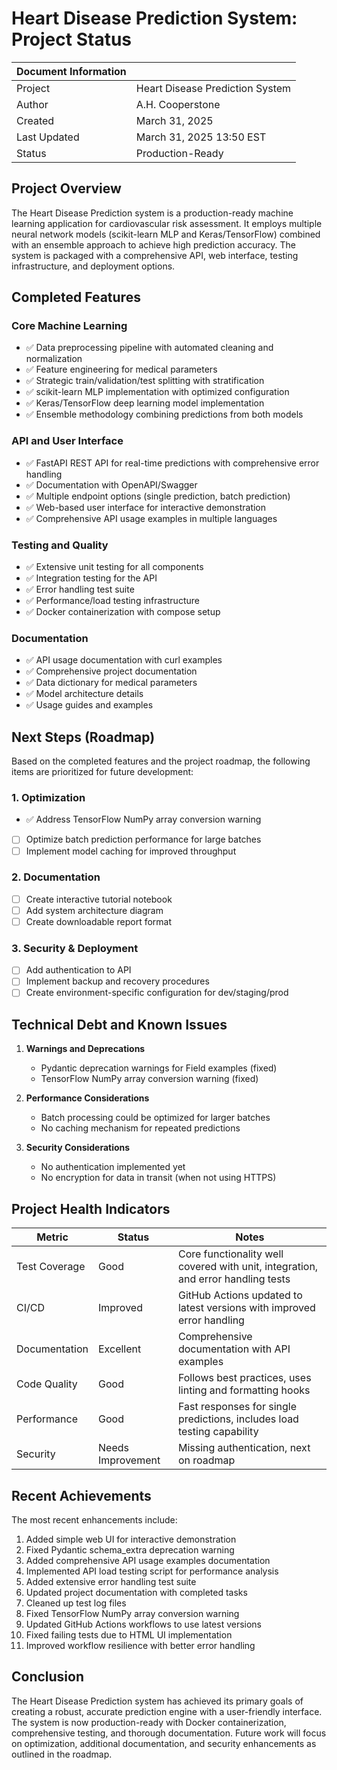 # Heart Disease Prediction System: Project Status

| Document Information |                                       |
|----------------------|---------------------------------------|
| Project              | Heart Disease Prediction System       |
| Author               | A.H. Cooperstone                      |
| Created              | March 31, 2025                        |
| Last Updated         | March 31, 2025 13:50 EST              |
| Status               | Production-Ready                      |

## Project Overview

The Heart Disease Prediction system is a production-ready machine learning application for cardiovascular risk assessment. It employs multiple neural network models (scikit-learn MLP and Keras/TensorFlow) combined with an ensemble approach to achieve high prediction accuracy. The system is packaged with a comprehensive API, web interface, testing infrastructure, and deployment options.

## Completed Features

### Core Machine Learning

- ✅ Data preprocessing pipeline with automated cleaning and normalization
- ✅ Feature engineering for medical parameters
- ✅ Strategic train/validation/test splitting with stratification
- ✅ scikit-learn MLP implementation with optimized configuration
- ✅ Keras/TensorFlow deep learning model implementation
- ✅ Ensemble methodology combining predictions from both models

### API and User Interface

- ✅ FastAPI REST API for real-time predictions with comprehensive error handling
- ✅ Documentation with OpenAPI/Swagger
- ✅ Multiple endpoint options (single prediction, batch prediction)
- ✅ Web-based user interface for interactive demonstration
- ✅ Comprehensive API usage examples in multiple languages

### Testing and Quality

- ✅ Extensive unit testing for all components
- ✅ Integration testing for the API
- ✅ Error handling test suite
- ✅ Performance/load testing infrastructure
- ✅ Docker containerization with compose setup

### Documentation

- ✅ API usage documentation with curl examples
- ✅ Comprehensive project documentation
- ✅ Data dictionary for medical parameters
- ✅ Model architecture details
- ✅ Usage guides and examples

## Next Steps (Roadmap)

Based on the completed features and the project roadmap, the following items are prioritized for future development:

### 1. Optimization

- ✅ Address TensorFlow NumPy array conversion warning
- [ ] Optimize batch prediction performance for large batches
- [ ] Implement model caching for improved throughput

### 2. Documentation

- [ ] Create interactive tutorial notebook
- [ ] Add system architecture diagram
- [ ] Create downloadable report format

### 3. Security & Deployment

- [ ] Add authentication to API
- [ ] Implement backup and recovery procedures
- [ ] Create environment-specific configuration for dev/staging/prod

## Technical Debt and Known Issues

1. **Warnings and Deprecations**
   - Pydantic deprecation warnings for Field examples (fixed)
   - TensorFlow NumPy array conversion warning (fixed)

2. **Performance Considerations**
   - Batch processing could be optimized for larger batches
   - No caching mechanism for repeated predictions

3. **Security Considerations**
   - No authentication implemented yet
   - No encryption for data in transit (when not using HTTPS)

## Project Health Indicators

| Metric | Status | Notes |
|--------|--------|-------|
| Test Coverage | Good | Core functionality well covered with unit, integration, and error handling tests |
| CI/CD | Improved | GitHub Actions updated to latest versions with improved error handling |
| Documentation | Excellent | Comprehensive documentation with API examples |
| Code Quality | Good | Follows best practices, uses linting and formatting hooks |
| Performance | Good | Fast responses for single predictions, includes load testing capability |
| Security | Needs Improvement | Missing authentication, next on roadmap |

## Recent Achievements

The most recent enhancements include:

1. Added simple web UI for interactive demonstration
2. Fixed Pydantic schema_extra deprecation warning
3. Added comprehensive API usage examples documentation
4. Implemented API load testing script for performance analysis
5. Added extensive error handling test suite
6. Updated project documentation with completed tasks
7. Cleaned up test log files
8. Fixed TensorFlow NumPy array conversion warning
9. Updated GitHub Actions workflows to use latest versions
10. Fixed failing tests due to HTML UI implementation
11. Improved workflow resilience with better error handling

## Conclusion

The Heart Disease Prediction system has achieved its primary goals of creating a robust, accurate prediction engine with a user-friendly interface. The system is now production-ready with Docker containerization, comprehensive testing, and thorough documentation. Future work will focus on optimization, additional documentation, and security enhancements as outlined in the roadmap.
